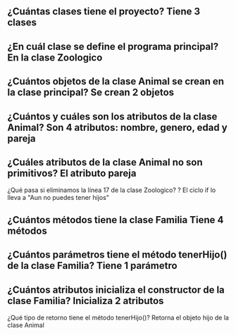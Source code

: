¿Cuántas clases tiene el proyecto?
Tiene 3 clases
-
¿En cuál clase se define el programa principal?
En la clase Zoologico
-
¿Cuántos objetos de la clase Animal se crean en la clase principal?
Se crean 2 objetos
-
¿Cuántos y cuáles son los atributos de la clase Animal?
Son 4 atributos: nombre, genero, edad y pareja
-
¿Cuáles atributos de la clase Animal no son primitivos?
El atributo pareja
-
¿Qué pasa si eliminamos la línea 17 de la clase Zoologico? ?
El ciclo if lo lleva a "Aun no puedes tener hijos"

¿Cuántos métodos tiene la clase Familia
Tiene 4 métodos
-
¿Cuántos parámetros tiene el método tenerHijo() de la clase Familia?
Tiene 1 parámetro
-
¿Cuántos atributos inicializa el constructor de la clase Familia?
Inicializa 2 atributos
-
¿Qué tipo de retorno tiene el método tenerHijo()?
Retorna el objeto hijo de la clase Animal